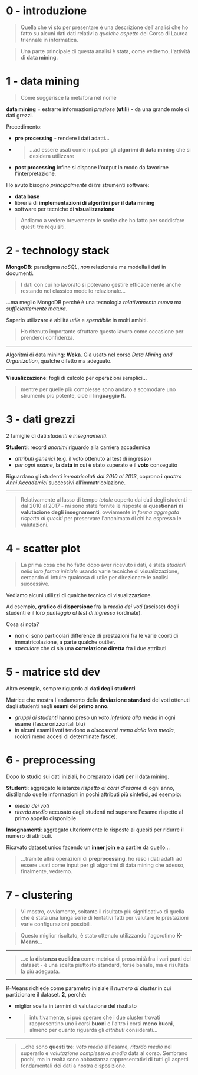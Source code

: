 # 0 - introduzione

> Quella che vi sto per presentare è una descrizione dell'analisi che ho fatto su alcuni dati dati relativi a *qualche aspetto* del Corso di Laurea triennale in informatica.

> Una parte principale di questa analisi è stata, come vedremo, l'attività di **data mining**.

# 1 - data mining

> Come suggerisce la metafora nel nome

**data mining** = estrarre informazioni *preziose* (**utili**) - da una grande mole di dati grezzi.

Procedimento:

- **pre processing** - rendere i dati adatti...
- > ...ad essere usati come input per gli **algorimi di data mining** che si desidera utilizzare
- **post processing** infine si dispone l'output in modo da favorirne l'interpretazione.

Ho avuto bisogno *principalmente* di *tre* strumenti software:

- **data base**
- libreria di **implementazioni di algoritmi per il data mining**
- software per tecniche di **visualizzazione**

> Andiamo a vedere brevemente le scelte che ho fatto per soddisfare questi tre requisiti.

# 2 - technology stack

**MongoDB**: paradigma *noSQL*, *non* relazionale ma modella i dati in documenti.

> I dati con cui ho lavorato si potevano gestire efficacemente anche restando nel classico modello relazionale...

...ma meglio MongoDB perché è una tecnologia *relativamente nuova* ma *sufficientemente matura*.

Saperlo utilizzare è abilità *utile* e *spendibile* in molti ambiti.

> Ho ritenuto importante sfruttare questo lavoro come occasione per prenderci confidenza.

___

Algoritmi di data mining: **Weka**. Già usato nel corso *Data Mining and Organization*, qualche difetto ma adeguato.

___

**Visualizzazione**: fogli di calcolo per operazioni semplici...
> mentre per quelle più complesse sono andato a scomodare uno strumento più potente, cioè il **linguaggio R**.

# 3 - dati grezzi

2 famiglie di dati:*studenti* e *insegnamenti*.

**Studenti**: record *anonimi* riguardo alla carriera accademica

- *attributi generici* (e.g. il voto ottenuto al test di ingresso)
- *per ogni esame*, la **data** in cui è stato superato e il **voto** conseguito

Riguardano gli studenti *immatricolati dal 2010 al 2013*, coprono i *quattro Anni Accademici* successivi all’immatricolazione.

___

> Relativamente al lasso di tempo *totale* coperto dai dati degli studenti - dal 2010 al 2017 - mi sono state fornite le risposte ai **questionari di valutazione degli insegnamenti**, ovviamente in *forma aggregata rispetto ai quesiti* per preservare l'anonimato di chi ha espresso le valutazioni.

# 4 - scatter plot

> La prima cosa che ho fatto dopo aver ricevuto i dati, è stata *studiarli nella loro forma iniziale* usando varie tecniche di visualizzazione, cercando di intuire qualcosa di utile per direzionare le analisi successive.

Vediamo alcuni utilizzi di qualche tecnica di visualizzazione.

Ad esempio, **grafico di dispersione** fra la *media dei voti* (ascisse) degli studenti e il loro *punteggio al test di ingresso* (ordinate).

Cosa si nota?

- non ci sono particolari differenze di prestazioni fra le varie coorti di immatricolazione, a parte qualche outlier.
- *speculare* che ci sia una **correlazione diretta** fra i due attributi

# 5 - matrice std dev

Altro esempio, sempre riguardo ai **dati degli studenti**

Matrice che mostra l'andamento della **deviazione standard** dei voti ottenuti dagli studenti negli **esami del primo anno**.

- *gruppi di studenti* hanno preso un *voto inferiore alla media* in ogni esame (fasce orizzontali blu)
- in alcuni esami i voti tendono a *discostarsi meno dalla loro media*, (colori meno accesi di determinate fasce).

# 6 - preprocessing

Dopo lo studio sui dati iniziali, ho preparato i dati per il data mining.

**Studenti**: aggregato le istanze *rispetto ai corsi d'esame* di ogni anno, distillando quelle informazioni in pochi attributi più sintetici, ad esempio:

- *media dei voti*
- *ritardo medio* accusato dagli studenti nel superare l'esame rispetto al primo appello disponibile

**Insegnamenti**: aggregato ulteriormente le risposte ai quesiti per ridurre il numero di attributi.

Ricavato dataset unico facendo un **inner join** e a partire da quello...

> ...tramite altre operazioni di **preprocessing**, ho reso i dati adatti ad essere usati come input per gli algoritmi di data mining che adesso, finalmente, vedremo.

# 7 - clustering

> Vi mostro, ovviamente, soltanto il risultato più significativo di quella che è stata una lunga serie di tentativi fatti per valutare le prestazioni varie configurazioni possibili.

> Questo miglior risultato, è stato ottenuto utilizzando l'agorotimo **K-Means**...

___

> ...e la **distanza euclidea** come metrica di prossimità fra i vari punti del dataset - è una scelta piuttosto standard, forse banale, ma è risultata la più adeguata.

___

K-Means richiede come parametro iniziale il *numero di cluster* in cui partizionare il dataset. **2**, perché:

- miglior scelta in termini di valutazione del risultato
- > intuitivamente, si può sperare che i due cluster trovati rappresentino uno i corsi **buoni** e l'altro i corsi **meno buoni**, almeno per quanto riguarda gli *attributi* considerati...

___

> ...che sono **questi tre**: *voto medio* all'esame, *ritardo medio* nel superarlo e *valutazione complessiva media* data al corso. Sembrano pochi, ma in realtà sono abbastanza rappresentativi di tutti gli aspetti fondamentali dei dati a nostra disposizione.